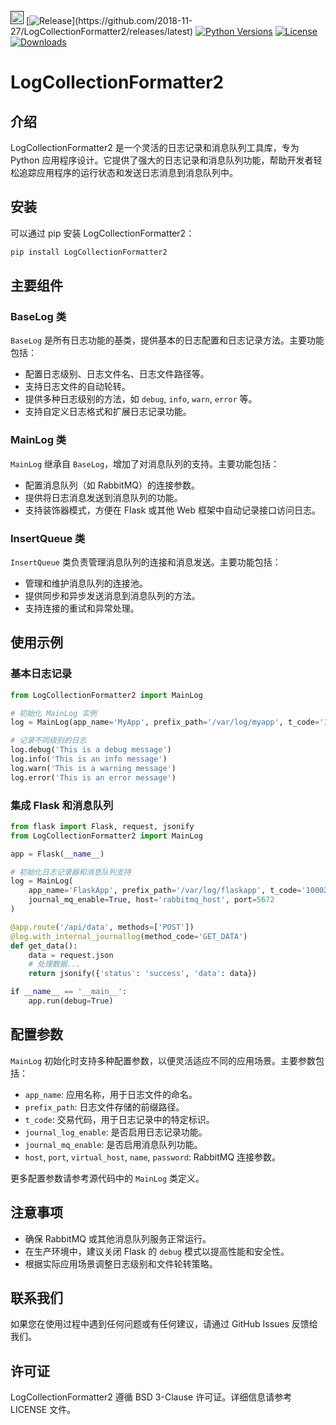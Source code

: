 [<img alt="LOGO" src="https://github.com/favicon.ico" height="21" width="21"/>]()
[![Release](https://img.shields.io/github/release/2018-11-27/LogCollectionFormatter2.svg?style=flat-square")](https://github.com/2018-11-27/LogCollectionFormatter2/releases/latest)
[![Python Versions](https://img.shields.io/pypi/pyversions/LogCollectionFormatter2)](https://pypi.org/project/LogCollectionFormatter2)
[![License](https://img.shields.io/pypi/l/LogCollectionFormatter2)](https://github.com/2018-11-27/LogCollectionFormatter2/blob/main/LICENSE)
[![Downloads](https://static.pepy.tech/badge/LogCollectionFormatter2)](https://pepy.tech/project/LogCollectionFormatter2)

# LogCollectionFormatter2

## 介绍

LogCollectionFormatter2 是一个灵活的日志记录和消息队列工具库，专为 Python 应用程序设计。它提供了强大的日志记录和消息队列功能，帮助开发者轻松追踪应用程序的运行状态和发送日志消息到消息队列中。

## 安装

可以通过 pip 安装 LogCollectionFormatter2：

```bash
pip install LogCollectionFormatter2
```

## 主要组件

### BaseLog 类

`BaseLog` 是所有日志功能的基类，提供基本的日志配置和日志记录方法。主要功能包括：

- 配置日志级别、日志文件名、日志文件路径等。
- 支持日志文件的自动轮转。
- 提供多种日志级别的方法，如 `debug`, `info`, `warn`, `error` 等。
- 支持自定义日志格式和扩展日志记录功能。

### MainLog 类

`MainLog` 继承自 `BaseLog`，增加了对消息队列的支持。主要功能包括：

- 配置消息队列（如 RabbitMQ）的连接参数。
- 提供将日志消息发送到消息队列的功能。
- 支持装饰器模式，方便在 Flask 或其他 Web 框架中自动记录接口访问日志。

### InsertQueue 类

`InsertQueue` 类负责管理消息队列的连接和消息发送。主要功能包括：

- 管理和维护消息队列的连接池。
- 提供同步和异步发送消息到消息队列的方法。
- 支持连接的重试和异常处理。

## 使用示例

### 基本日志记录

```python
from LogCollectionFormatter2 import MainLog

# 初始化 MainLog 实例
log = MainLog(app_name='MyApp', prefix_path='/var/log/myapp', t_code='10001')

# 记录不同级别的日志
log.debug('This is a debug message')
log.info('This is an info message')
log.warn('This is a warning message')
log.error('This is an error message')
```

### 集成 Flask 和消息队列

```python
from flask import Flask, request, jsonify
from LogCollectionFormatter2 import MainLog

app = Flask(__name__)

# 初始化日志记录器和消息队列支持
log = MainLog(
    app_name='FlaskApp', prefix_path='/var/log/flaskapp', t_code='10002',
    journal_mq_enable=True, host='rabbitmq_host', port=5672
)

@app.route('/api/data', methods=['POST'])
@log.with_internal_journallog(method_code='GET_DATA')
def get_data():
    data = request.json
    # 处理数据...
    return jsonify({'status': 'success', 'data': data})

if __name__ == '__main__':
    app.run(debug=True)
```

## 配置参数

`MainLog` 初始化时支持多种配置参数，以便灵活适应不同的应用场景。主要参数包括：

- `app_name`: 应用名称，用于日志文件的命名。
- `prefix_path`: 日志文件存储的前缀路径。
- `t_code`: 交易代码，用于日志记录中的特定标识。
- `journal_log_enable`: 是否启用日志记录功能。
- `journal_mq_enable`: 是否启用消息队列功能。
- `host`, `port`, `virtual_host`, `name`, `password`: RabbitMQ 连接参数。

更多配置参数请参考源代码中的 `MainLog` 类定义。

## 注意事项

- 确保 RabbitMQ 或其他消息队列服务正常运行。
- 在生产环境中，建议关闭 Flask 的 `debug` 模式以提高性能和安全性。
- 根据实际应用场景调整日志级别和文件轮转策略。

## 联系我们

如果您在使用过程中遇到任何问题或有任何建议，请通过 GitHub Issues 反馈给我们。

## 许可证

LogCollectionFormatter2 遵循 BSD 3-Clause 许可证。详细信息请参考 LICENSE 文件。

